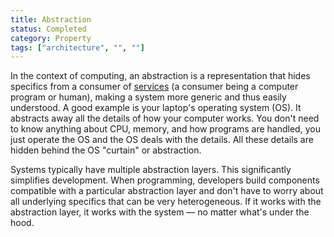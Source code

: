 ```yaml
---
title: Abstraction
status: Completed
category: Property
tags: ["architecture", "", ""]
---
```


In the context of computing, an abstraction is a representation that 
hides specifics from a consumer of [services](/service/) 
(a consumer being a computer program or human), 
making a system more generic and thus easily understood. 
A good example is your laptop's operating system (OS). 
It abstracts away all the details of how your computer works. 
You don't need to know anything about CPU, memory, and how programs are handled, 
you just operate the OS and the OS deals with the details. 
All these details are hidden behind the OS "curtain" or abstraction. 

Systems typically have multiple abstraction layers. 
This significantly simplifies development. 
When programming, developers build components compatible with a particular abstraction layer and 
don't have to worry about all underlying specifics that can be very heterogeneous. 
If it works with the abstraction layer, it works with the system 
— no matter what's under the hood. 
